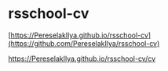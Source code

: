 # rsschool-cv

[https://PereselakIlya.github.io/rsschool-cv](https://github.com/PereselakIlya/rsschool-cv)

https://PereselakIlya.github.io/rsschool-cv/cv
